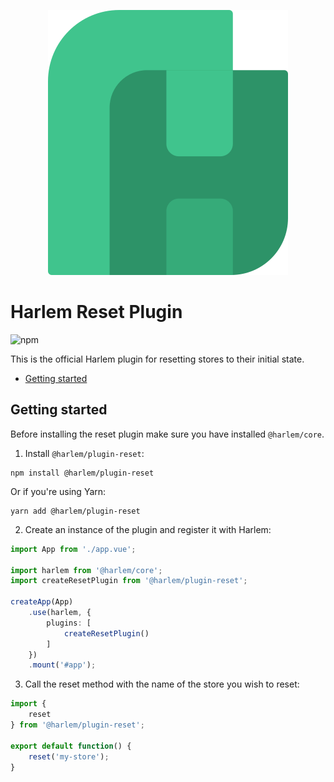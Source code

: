 <p align="center">
    <a href="https://harlemjs.com">
        <img src="https://raw.githubusercontent.com/andrewcourtice/harlem/main/app/src/assets/images/logo-192.svg" alt="Harlem"/>
    </a>
</p>

# Harlem Reset Plugin

![npm](https://img.shields.io/npm/v/@harlem/plugin-reset)

This is the official Harlem plugin for resetting stores to their initial state.

<!-- TOC depthfrom:2 -->

- [Getting started](#getting-started)

<!-- /TOC -->

## Getting started

Before installing the reset plugin make sure you have installed `@harlem/core`.

1. Install `@harlem/plugin-reset`:
```
npm install @harlem/plugin-reset
```
Or if you're using Yarn:
```
yarn add @harlem/plugin-reset
```

2. Create an instance of the plugin and register it with Harlem:
```typescript
import App from './app.vue';

import harlem from '@harlem/core';
import createResetPlugin from '@harlem/plugin-reset';

createApp(App)
    .use(harlem, {
        plugins: [
            createResetPlugin()
        ]
    })
    .mount('#app');
```

3. Call the reset method with the name of the store you wish to reset:
```typescript
import {
    reset
} from '@harlem/plugin-reset';

export default function() {
    reset('my-store');
}
```
